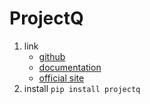 # ProjectQ

1. link
   * [github](https://github.com/ProjectQ-Framework/ProjectQ)
   * [documentation](https://projectq.readthedocs.io/en/latest/)
   * [official site](https://projectq.ch/)
2. install `pip install projectq`
